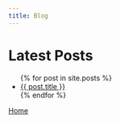 ```yaml
--- 
title: Blog 
--- 
```

# Latest Posts
<ul>
  {% for post in site.posts %}
    <li>
      <a href="{{ post.url }}">{{ post.title }}</a>
    </li>
  {% endfor %}
</ul>

[Home](https://scott-d-tx.github.io/)
